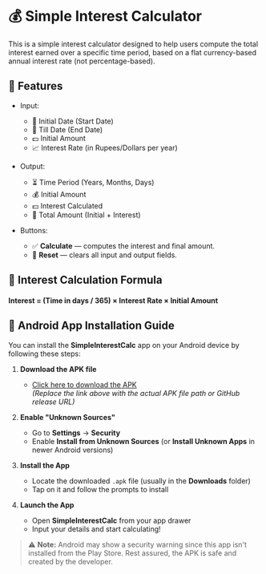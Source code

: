 # 💰 Simple Interest Calculator

This is a simple interest calculator designed to help users compute the total interest earned over a specific time period, based on a flat currency-based annual interest rate (not percentage-based).

## 🔧 Features

- Input:
  - 📅 Initial Date (Start Date)
  - 📅 Till Date (End Date)
  - 💵 Initial Amount
  - 📈 Interest Rate (in Rupees/Dollars per year)

- Output:
  - ⏳ Time Period (Years, Months, Days)
  - 💰 Initial Amount
  - 💵 Interest Calculated
  - 🧾 Total Amount (Initial + Interest)

- Buttons:
  - ✅ **Calculate** — computes the interest and final amount.
  - 🔁 **Reset** — clears all input and output fields.

## 📌 Interest Calculation Formula
#### Interest = (Time in days / 365) × Interest Rate × Initial Amount


## 📲 Android App Installation Guide

You can install the **SimpleInterestCalc** app on your Android device by following these steps:

1. **Download the APK file**
   - [Click here to download the APK](./path-to-your-apk-file.apk)  
     *(Replace the link above with the actual APK file path or GitHub release URL)*

2. **Enable "Unknown Sources"**
   - Go to **Settings** → **Security**
   - Enable **Install from Unknown Sources** (or **Install Unknown Apps** in newer Android versions)

3. **Install the App**
   - Locate the downloaded `.apk` file (usually in the **Downloads** folder)
   - Tap on it and follow the prompts to install

4. **Launch the App**
   - Open **SimpleInterestCalc** from your app drawer
   - Input your details and start calculating!

> ⚠️ **Note:** Android may show a security warning since this app isn't installed from the Play Store. Rest assured, the APK is safe and created by the developer.

